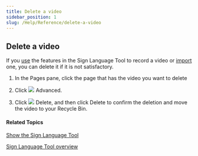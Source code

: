 ```yaml
---
title: Delete a video
sidebar_position: 1
slug: /Help/Reference/delete-a-video
---
```


## Delete a video

If you [use](Using_the_Sign_Languager_Tool.md) the features in the Sign Language Tool to record a video or [import](Import_a_video.md) one, you can delete it if it is not satisfactory.

1.  In the Pages pane, click the page that has the video you want to delete
    
2.  Click ![](/ref-docs-assets/images/Tasks/Edit_tasks/Sign_Language_Tool/AdvancedTriangle.png) Advanced.
    
3.  Click ![](/ref-docs-assets/images/Tasks/Edit_tasks/Sign_Language_Tool/DeleteVideoButton.png) Delete, and then click Delete to confirm the deletion and move the video to your Recycle Bin.
    

#### Related Topics

[Show the Sign Language Tool](Show_the_Sign_Language_Tool.md)

[Sign Language Tool overview](Sign_Language_Tool_overview.md)
